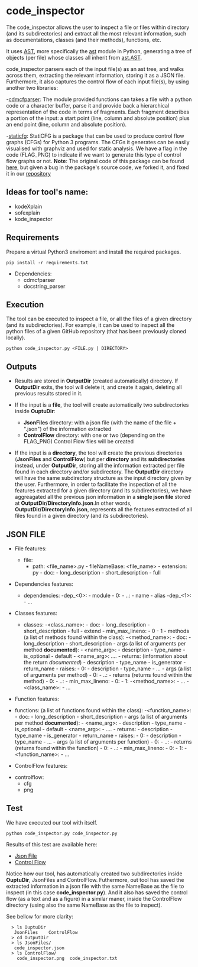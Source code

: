 # code_inspector

The code_inspector allows the user to inspect a file or files within directory 
(and its subdirectories) and extract all the most relevant information, 
such as documentations, classes (and their methods), functions, etc.

It uses [AST](https://en.wikipedia.org/wiki/Abstract_syntax_tree), more specifically
the [ast](https://docs.python.org/3/library/ast.html) module in Python, generating
a tree of objects (per file) whose classes all inherit from [ast.AST](https://docs.python.org/3/library/ast.html#ast.AST).

code_inspector parsers each of the input file(s) as an ast tree, and walks across them, extracting
the relevant information, storing it as a JSON file.  Furthermore, it also captures the control
flow of each input file(s), by using another two libraries:

-[cdmcfparser](https://pypi.org/project/cdmcfparser/): The module provided functions can takes a file with a python code or a character buffer, parse it and provide back a hierarchical representation of the code in terms of fragments. Each fragment describes a portion of the input: a start point (line, column and absolute position) plus an end point (line, column and absolute position).

-[staticfg](./staticfg): StatiCFG is a package that can be used to produce control flow graphs (CFGs) for Python 3 programs. The CFGs it generates can be easily visualised with graphviz and used for static analysis. We have a flag in the code (FLAG_PNG) to indicate if we want to generate this type of control flow graphs or not. **Note**: The original code of this package can be found [here](https://github.com/coetaur0/staticfg), but given a bug in the package's source code, we forked it, and fixed it in our [repository](./staticfg)  

 

## Ideas for tool's name:
 - kodeXplain
 - sofexplain
 - kode_inspector

## Requirements

Prepare a virtual Python3 enviroment and install the required packages.

`pip install -r requirements.txt`

- Dependencies: 
  - cdmcfparser
  - docstring_parser

## Execution

The tool can be executed to inspect a file, or all the files of a given directory (and its subdirectories).
For example, it can be used to inspect all the python files of a given GitHub repository (that has been previously cloned locally).

`python code_inspector.py <FILE.py | DIRECTORY>`

## Outputs

* Results are stored in **OutputDir** (created automatically) directory. If **OutputDir** exits, the tool will delete it, and create it again, deleting all previous 
results stored in it. 

* If the input is a **file**, the tool will create automatically two subdirectories inside **OuptuDir**:
	- **JsonFiles** directory: with a json file (with the name of the file + ".json") of the information extracted
	- **ControlFlow** directory: with one or two (depending on the FLAG_PNG) Control Flow files will be created

* If the input is a **directory**, the tool will create the previous directories (**JsonFiles** and **ControlFlow**) but per **directory** and its **subdirectories** instead, under **OutputDir**, storing all the information extracted per file found in each directory and/or subdirectory. The **OutputDir** directory will have the same subdirectory structure as the input directory given by the user. Furthermore, in order to facilitate the inspection of all the features extracted for a given directory (and its subdirectories), we have aggreagated all the previous json information in a **single json file** stored at **OutputDir/DirectoryInfo.json**.In other words, **OutputDir/DirectoryInfo.json**, represents all the features extracted of all files found in a given directory (and its subdirectories). 

## JSON FILE

* File features:
	- file: 
		- path: <file_name>.py
                - fileNameBase: <file_name>
                - extension: py
                - doc:
                	- long_description
                	- short_description
                	- full

* Dependencies features: 
	- dependencies:
		-dep_<0>:
			- module
		        	- 0: 
                                - ..: 
			- name
			- alias
		-dep_<1>:
               		- ...
* Classes features:
	- classes:
		-<class_name>:
			- doc:
				- long_description
				- short_description
				- full
                        - extend
			- min_max_lineno:
				- 0
				- 1
			- methods (a list of methods found within the class):
				-<method_name>:
					- doc:
						- long_description
						- short_description
						- args (a list of arguments per method **documented**):
							- <name_arg>:
								- description
								- type_name
								- is_optional
								- default
							- <name_arg>:
								 ....
						- returns: (information about the return *documented*)
							- description
							- type_name
							- is_generator
							- return_name
						- raises:
							- 0:
								- description
								- type_name
							- ...
					- args (a list of arguments per method)
						- 0:
						- ..:
					- returns (returns found within the method)
						- 0:
						- ..:
					- min_max_lineno:
						- 0:
						- 1:
				-<method_name>:
					- ...
		-<class_name>:
			- ...				
   

* Function features:

- functions: (a list of functions found within the class):
 	-<function_name>:
        	- doc:
                	- long_description
                        - short_description
                        - args (a list of arguments per method **documented**):
                        	- <name_arg>:
                                	- description
                                        - type_name
                                        - is_optional
                                        - default
                                - <name_arg>:
                                        - ....
			- returns:
				- description
				- type_name
				- is_generator
				- return_name
			- raises:
				- 0:
					- description
					- type_name
				- ...
                - args (a list of arguments per function)
                	- 0:
                        - ..:
		- returns (returns found within the function)
			- 0:
			- ..:
                - min_max_lineno:
                	- 0:
                        - 1:
	-<function_name>:
                - ...
* ControlFlow features:
- controlflow:
	- cfg
	- png

## Test

  We have executed our tool with itself.

  `python code_inspector.py code_inspector.py`


  Results of this test are available here:

* [Json File](./OutputDir/JsonFiles) 
* [Control Flow](./OutputDir/ControlFlow)

Notice how our tool, has automatically created two subdirectories inside **OuptuDir**, JsonFiles and ControlFlow.
Futhermore, out tool has saved the extracted information in a json file with the same NameBase as the file to inspect
(in this case **code_inspector.py**). And it also has saved the control flow (as a text and as a figure) in a similar maner, 
inside the ControlFlow directory (using also the same NameBase as the file to inspect). 

See bellow for more clarity:

```
  > ls OuptuDir
   JsonFiles	ControlFlow
  > cd OutputDir
  > ls JsonFiles/
   code_inspector.json
  > ls ControlFlow/
    code_inspector.png	code_inspector.txt
```
